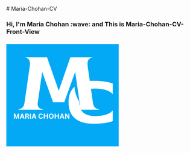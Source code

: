 ﻿﻿# Maria-Chohan-CV


<h3>Hi, I'm Maria Chohan :wave: and This is Maria-Chohan-CV-Front-View<h3>

![logo](https://github.com/MariaAhmedChohan/Maria-Chohan-CV/blob/main/favicon.png)

